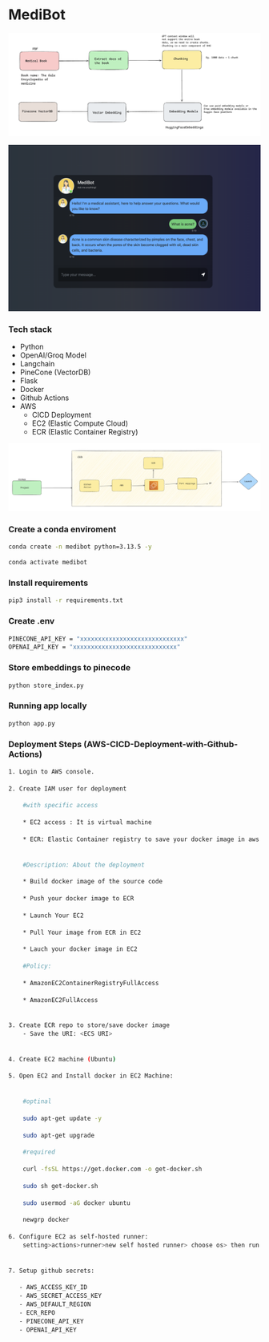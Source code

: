 # MediBot

![alt text](image-2.png)

![alt text](image.png)

### Tech stack
- Python
- OpenAI/Groq Model
- Langchain
- PineCone (VectorDB)
- Flask
- Docker
- Github Actions
- AWS
    - CICD Deployment
    - EC2 (Elastic Compute Cloud)
    - ECR (Elastic Container Registry)

![alt text](image-1.png)

### Create a conda enviroment 

```bash
conda create -n medibot python=3.13.5 -y
```

```bash
conda activate medibot
```

### Install requirements
```bash
pip3 install -r requirements.txt
```

### Create .env 
```bash
PINECONE_API_KEY = "xxxxxxxxxxxxxxxxxxxxxxxxxxxxx"
OPENAI_API_KEY = "xxxxxxxxxxxxxxxxxxxxxxxxxxxxx"
```

### Store embeddings to pinecode
```bash
python store_index.py
```

### Running app locally
```bash
python app.py
```

### Deployment Steps (AWS-CICD-Deployment-with-Github-Actions)

```bash
1. Login to AWS console.

2. Create IAM user for deployment

	#with specific access

	* EC2 access : It is virtual machine

	* ECR: Elastic Container registry to save your docker image in aws


	#Description: About the deployment

	* Build docker image of the source code

	* Push your docker image to ECR

	* Launch Your EC2 

	* Pull Your image from ECR in EC2

	* Lauch your docker image in EC2

	#Policy:

	* AmazonEC2ContainerRegistryFullAccess

	* AmazonEC2FullAccess

	
3. Create ECR repo to store/save docker image
    - Save the URI: <ECS URI>

	
4. Create EC2 machine (Ubuntu) 

5. Open EC2 and Install docker in EC2 Machine:
	
	
	#optinal

	sudo apt-get update -y

	sudo apt-get upgrade
	
	#required

	curl -fsSL https://get.docker.com -o get-docker.sh

	sudo sh get-docker.sh

	sudo usermod -aG docker ubuntu

	newgrp docker
	
6. Configure EC2 as self-hosted runner:
    setting>actions>runner>new self hosted runner> choose os> then run command one by one


7. Setup github secrets:

   - AWS_ACCESS_KEY_ID
   - AWS_SECRET_ACCESS_KEY
   - AWS_DEFAULT_REGION
   - ECR_REPO
   - PINECONE_API_KEY
   - OPENAI_API_KEY

```